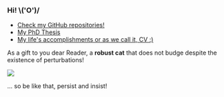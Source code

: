 ### Hi! \\('O')/

- <a href="https://github.com/bblodfon?tab=repositories" target="_blank">Check my GitHub repositories!</a>
- [My PhD Thesis](https://bblodfon.github.io/my-phd-thesis/)
- [My life's accomplishments or as we call it, CV :)](https://bblodfon.github.io/my-cv/cv.html)

As a gift to you dear Reader, a **robust cat** that does not budge despite the existence of perturbations!

<img src="https://media.giphy.com/media/Vfie0DJryAde8/giphy.gif"></img>

... so be like that, persist and insist!
